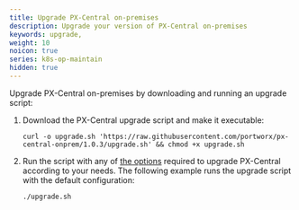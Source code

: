 ```yaml
---
title: Upgrade PX-Central on-premises
description: Upgrade your version of PX-Central on-premises
keywords: upgrade,
weight: 10
noicon: true
series: k8s-op-maintain
hidden: true
---
```


Upgrade PX-Central on-premises by downloading and running an upgrade script:

1. Download the PX-Central upgrade script and make it executable:

    ```text
    curl -o upgrade.sh 'https://raw.githubusercontent.com/portworx/px-central-onprem/1.0.3/upgrade.sh' && chmod +x upgrade.sh
    ```

2. Run the script with any of [the options](/portworx-install-with-kubernetes/operate-and-maintain-on-kubernetes/pxcentral-onprem/1-0-3/upgrade/upgrade-script-reference/) required to upgrade PX-Central according to your needs. The following example runs the upgrade script with the default configuration:

    ```text
    ./upgrade.sh
    ```
